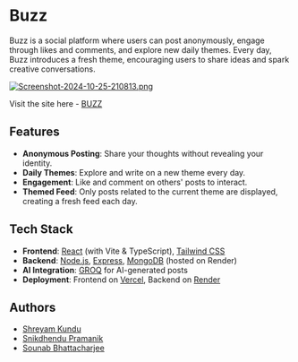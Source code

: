 # Buzz

Buzz is a social platform where users can post anonymously, engage through likes and comments, and explore new daily themes. Every day, Buzz introduces a fresh theme, encouraging users to share ideas and spark creative conversations.

[![Screenshot-2024-10-25-210813.png](https://i.postimg.cc/P5SBkHSX/Screenshot-2024-10-25-210813.png)](https://postimg.cc/cv8DQpq2)

Visit the site here - [BUZZ](https://buzz-s3.vercel.app/)

## Features

- **Anonymous Posting**: Share your thoughts without revealing your identity.
- **Daily Themes**: Explore and write on a new theme every day.
- **Engagement**: Like and comment on others' posts to interact.
- **Themed Feed**: Only posts related to the current theme are displayed, creating a fresh feed each day.

## Tech Stack

- **Frontend**: [React](https://react.dev/) (with Vite & TypeScript), [Tailwind CSS](https://tailwindcss.com/)
- **Backend**: [Node.js](https://nodejs.org/), [Express](https://expressjs.com/), [MongoDB](https://www.mongodb.com/) (hosted on Render)
- **AI Integration**: [GROQ](https://groq.com/) for AI-generated posts
- **Deployment**: Frontend on [Vercel](https://vercel.com/), Backend on [Render](https://render.com/)

## Authors

- [Shreyam Kundu](https://github.com/shreyamkundu)
- [Snikdhendu Pramanik](https://github.com/Snikdhendu)
- [Sounab Bhattacharjee](https://github.com/Sounabbhtchrzi)

